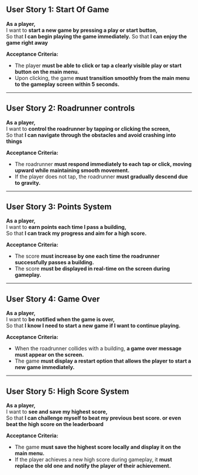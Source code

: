 ## User Story 1: Start Of Game
**As a player,**  
I want to **start a new game by pressing a play or start button,**  
So that **I can begin playing the game immediately.**
So that **I can enjoy the game right away**

**Acceptance Criteria:**  
- The player **must be able to click or tap a clearly visible play or start button on the main menu.**  
- Upon clicking, the game **must transition smoothly from the main menu to the gameplay screen within 5 seconds.**  

---

## User Story 2: Roadrunner controls
**As a player,**  
I want to **control the roadrunner by tapping or clicking the screen,**  
So that **I can navigate through the obstacles and avoid crashing into things**

**Acceptance Criteria:**  
- The roadrunner **must respond immediately to each tap or click, moving upward while maintaining smooth movement.**  
- If the player does not tap, the roadrunner **must gradually descend due to gravity.**  

---

## User Story 3: Points System  
**As a player,**  
I want to **earn points each time I pass a building,**  
So that **I can track my progress and aim for a high score.**

**Acceptance Criteria:**  
- The score **must increase by one each time the roadrunner successfully passes a building.**  
- The score **must be displayed in real-time on the screen during gameplay.**  

---

## User Story 4: Game Over  
**As a player,**  
I want to **be notified when the game is over,**  
So that **I know I need to start a new game if I want to continue playing.**

**Acceptance Criteria:**  
- When the roadrunner collides with a building, **a game over message must appear on the screen.**  
- The game **must display a restart option that allows the player to start a new game immediately.**  

---

## User Story 5: High Score System  
**As a player,**  
I want to **see and save my highest score,**  
So that **I can challenge myself to beat my previous best score. or even beat the high score on the leaderboard**

**Acceptance Criteria:**  
- The game **must save the highest score locally and display it on the main menu.**  
- If the player achieves a new high score during gameplay, it **must replace the old one and notify the player of their achievement.**  

